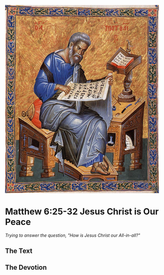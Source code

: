 <img class="intro-right" src="art-matthew.jpg">

# Matthew 6:25-32 Jesus Christ is Our Peace

*Trying to answer the question, "How is Jesus Christ our All-in-all?"*

## The Text

## The Devotion